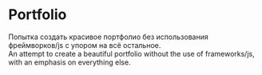 # Portfolio
Попытка создать красивое портфолио без использования фреймворков/js с упором на всё остальное.<br>
An attempt to create a beautiful portfolio without the use of frameworks/js, with an emphasis on everything else.
